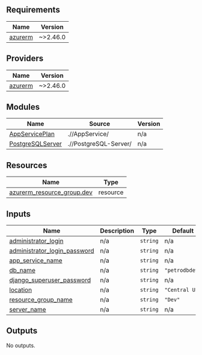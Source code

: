 <!-- BEGINNING OF PRE-COMMIT-TERRAFORM DOCS HOOK -->
## Requirements

| Name | Version |
|------|---------|
| <a name="requirement_azurerm"></a> [azurerm](#requirement\_azurerm) | ~>2.46.0 |

## Providers

| Name | Version |
|------|---------|
| <a name="provider_azurerm"></a> [azurerm](#provider\_azurerm) | ~>2.46.0 |

## Modules

| Name | Source | Version |
|------|--------|---------|
| <a name="module_AppServicePlan"></a> [AppServicePlan](#module\_AppServicePlan) | .//AppService/ | n/a |
| <a name="module_PostgreSQLServer"></a> [PostgreSQLServer](#module\_PostgreSQLServer) | .//PostgreSQL-Server/ | n/a |

## Resources

| Name | Type |
|------|------|
| [azurerm_resource_group.dev](https://registry.terraform.io/providers/hashicorp/azurerm/latest/docs/resources/resource_group) | resource |

## Inputs

| Name | Description | Type | Default | Required |
|------|-------------|------|---------|:--------:|
| <a name="input_administrator_login"></a> [administrator\_login](#input\_administrator\_login) | n/a | `string` | n/a | yes |
| <a name="input_administrator_login_password"></a> [administrator\_login\_password](#input\_administrator\_login\_password) | n/a | `string` | n/a | yes |
| <a name="input_app_service_name"></a> [app\_service\_name](#input\_app\_service\_name) | n/a | `string` | n/a | yes |
| <a name="input_db_name"></a> [db\_name](#input\_db\_name) | n/a | `string` | `"petrodbdev"` | no |
| <a name="input_django_superuser_password"></a> [django\_superuser\_password](#input\_django\_superuser\_password) | n/a | `string` | n/a | yes |
| <a name="input_location"></a> [location](#input\_location) | n/a | `string` | `"Central US"` | no |
| <a name="input_resource_group_name"></a> [resource\_group\_name](#input\_resource\_group\_name) | n/a | `string` | `"Dev"` | no |
| <a name="input_server_name"></a> [server\_name](#input\_server\_name) | n/a | `string` | n/a | yes |

## Outputs

No outputs.

<!-- END OF PRE-COMMIT-TERRAFORM DOCS HOOK -->
